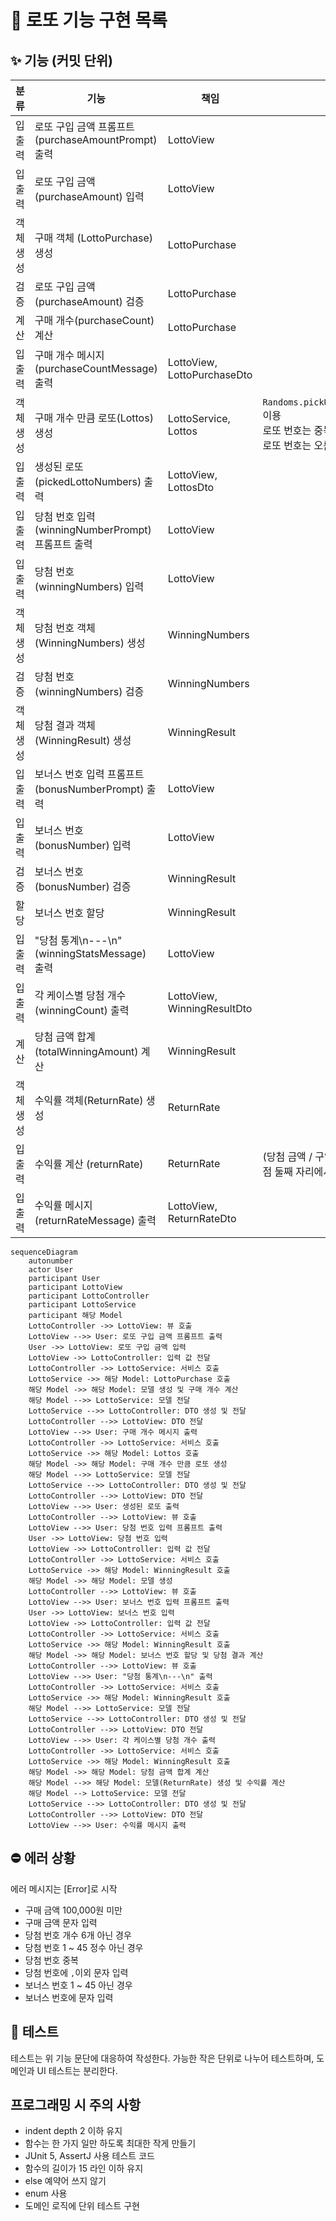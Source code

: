 # 🎰 로또 기능 구현 목록

## ✨ 기능 (커밋 단위)

|  분류   | 기능                                     | 책임                          | 비고                                                                         |
|:-----:|----------------------------------------|-----------------------------|----------------------------------------------------------------------------|
|  입출력  | 로또 구입 금액 프롬프트(purchaseAmountPrompt) 출력 | LottoView                   |                                                                            |
|  입출력  | 로또 구입 금액(purchaseAmount) 입력            | LottoView                   |                                                                            |
| 객체 생성 | 구매 객체 (LottoPurchase) 생성               | LottoPurchase               |                                                                            |
|  검증   | 로또 구입 금액(purchaseAmount) 검증            | LottoPurchase               |                                                                            |
|  계산   | 구매 개수(purchaseCount) 계산                | LottoPurchase               |                                                                            | 
|  입출력  | 구매 개수 메시지(purchaseCountMessage) 출력     | LottoView, LottoPurchaseDto |                                                                            |
| 객체 생성 | 구매 개수 만큼 로또(Lottos) 생성                 | LottoService, Lottos        | `Randoms.pickUniqueNumbersInRange()` 이용 <br/> 로또 번호는 중복 없음<br/>로또 번호는 오름차순 |
|  입출력  | 생성된 로또(pickedLottoNumbers) 출력          | LottoView, LottosDto        |                                                                            |
|  입출력  | 당첨 번호 입력(winningNumberPrompt) 프롬프트 출력  | LottoView                   |                                                                            |
|  입출력  | 당첨 번호(winningNumbers) 입력               | LottoView                   |                                                                            |
| 객체 생성 | 당첨 번호 객체(WinningNumbers) 생성            | WinningNumbers              |                                                                            |
|  검증   | 당첨 번호(winningNumbers) 검증               | WinningNumbers              |                                                                            |
| 객체 생성 | 당첨 결과 객체(WinningResult) 생성             | WinningResult               |                                                                            |
|  입출력  | 보너스 번호 입력 프롬프트(bonusNumberPrompt) 출력   | LottoView                   |                                                                            | 
|  입출력  | 보너스 번호(bonusNumber) 입력                 | LottoView                   |                                                                            |
|  검증   | 보너스 번호(bonusNumber) 검증                 | WinningResult               |                                                                            | |
|  할당   | 보너스 번호 할당                              | WinningResult               |                                                                            |             
|  입출력  | "당첨 통계\n---\n"(winningStatsMessage) 출력 | LottoView                   |                                                                            |
|  입출력  | 각 케이스별 당첨 개수(winningCount) 출력          | LottoView, WinningResultDto |                                                                            |
|  계산   | 당첨 금액 합계(totalWinningAmount) 계산        | WinningResult               |                                                                            |
| 객체 생성 | 수익률 객체(ReturnRate) 생성                  | ReturnRate                  |                                                                            |
|  입출력  | 수익률 계산 (returnRate)                    | ReturnRate                  | (당첨 금액 / 구입 금액) * 100 계산(소수점 둘째 자리에서 반올림)                                  |
|  입출력  | 수익률 메시지(returnRateMessage) 출력          | LottoView, ReturnRateDto    |                                                                            |

```mermaid
sequenceDiagram
    autonumber
    actor User
    participant User
    participant LottoView
    participant LottoController
    participant LottoService
    participant 해당 Model
    LottoController ->> LottoView: 뷰 호출
    LottoView -->> User: 로또 구입 금액 프롬프트 출력
    User ->> LottoView: 로또 구입 금액 입력
    LottoView ->> LottoController: 입력 값 전달
    LottoController ->> LottoService: 서비스 호출
    LottoService ->> 해당 Model: LottoPurchase 호출
    해당 Model ->> 해당 Model: 모델 생성 및 구매 개수 계산
    해당 Model -->> LottoService: 모델 전달
    LottoService -->> LottoController: DTO 생성 및 전달
    LottoController -->> LottoView: DTO 전달
    LottoView -->> User: 구매 개수 메시지 출력
    LottoController ->> LottoService: 서비스 호출
    LottoService ->> 해당 Model: Lottos 호출
    해당 Model ->> 해당 Model: 구매 개수 만큼 로또 생성
    해당 Model -->> LottoService: 모델 전달
    LottoService -->> LottoController: DTO 생성 및 전달
    LottoController -->> LottoView: DTO 전달
    LottoView -->> User: 생성된 로또 출력
    LottoController -->> LottoView: 뷰 호출
    LottoView -->> User: 당첨 번호 입력 프롬프트 출력
    User ->> LottoView: 당첨 번호 입력
    LottoView ->> LottoController: 입력 값 전달
    LottoController ->> LottoService: 서비스 호출
    LottoService ->> 해당 Model: WinningResult 호출
    해당 Model ->> 해당 Model: 모델 생성
    LottoController -->> LottoView: 뷰 호출
    LottoView -->> User: 보너스 번호 입력 프롬프트 출력
    User ->> LottoView: 보너스 번호 입력
    LottoView ->> LottoController: 입력 값 전달
    LottoController ->> LottoService: 서비스 호출
    LottoService ->> 해당 Model: WinningResult 호출
    해당 Model ->> 해당 Model: 보너스 번호 할당 및 당첨 결과 계산
    LottoController -->> LottoView: 뷰 호출
    LottoView -->> User: "당첨 통계\n---\n" 출력
    LottoController ->> LottoService: 서비스 호출
    LottoService ->> 해당 Model: WinningResult 호출
    해당 Model -->> LottoService: 모델 전달
    LottoService -->> LottoController: DTO 생성 및 전달
    LottoController -->> LottoView: DTO 전달
    LottoView -->> User: 각 케이스별 당첨 개수 출력
    LottoController ->> LottoService: 서비스 호출
    LottoService ->> 해당 Model: WinningResult 호출
    해당 Model ->> 해당 Model: 당첨 금액 합계 계산
    해당 Model -->> 해당 Model: 모델(ReturnRate) 생성 및 수익률 계산
    해당 Model --> LottoService: 모델 전달
    LottoService -->> LottoController: DTO 생성 및 전달
    LottoController -->> LottoView: DTO 전달
    LottoView -->> User: 수익률 메시지 출력
```

## ⛔️ 에러 상황

에러 메시지는 \[Error\]로 시작

* 구매 금액 100,000원 미만
* 구매 금액 문자 입력
* 당첨 번호 개수 6개 아닌 경우
* 당첨 번호 1 ~ 45 정수 아닌 경우
* 당첨 번호 중복
* 당첨 번호에 `,`이외 문자 입력
* 보너스 번호 1 ~ 45 아닌 경우
* 보너스 번호에 문자 입력

## 🧪 테스트

테스트는 위 기능 문단에 대응하여 작성한다. 가능한 작은 단위로 나누어 테스트하며, 도메인과 UI 테스트는 분리한다.

## 프로그래밍 시 주의 사항

* indent depth 2 이하 유지
* 함수는 한 가지 일만 하도록 최대한 작게 만들기
* JUnit 5, AssertJ 사용 테스트 코드
* 함수의 길이가 15 라인 이하 유지
* else 예약어 쓰지 않기
* enum 사용
* 도메인 로직에 단위 테스트 구현